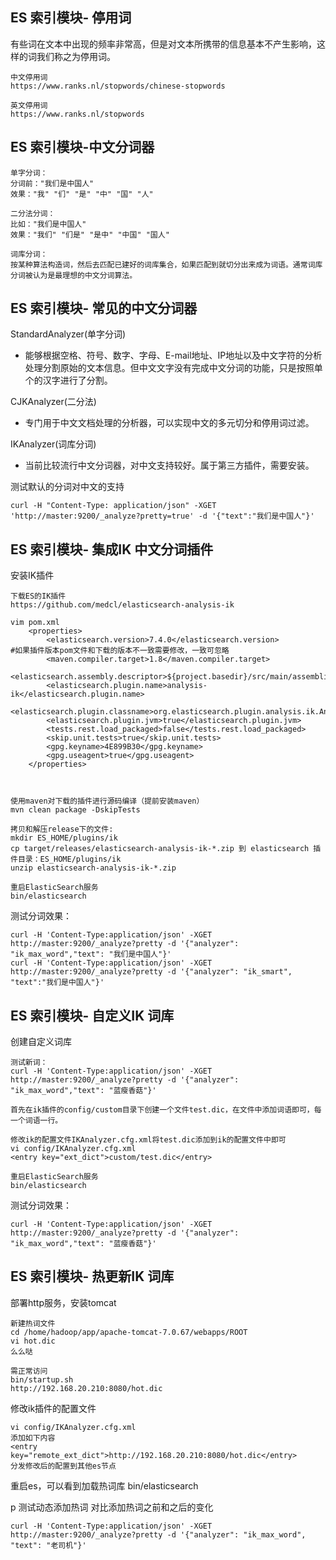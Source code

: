 
ES 索引模块- 停用词
---
有些词在文本中出现的频率非常高，但是对文本所携带的信息基本不产生影响，这样的词我们称之为停用词。
```
中文停用词
https://www.ranks.nl/stopwords/chinese-stopwords

英文停用词
https://www.ranks.nl/stopwords
```

ES 索引模块-中文分词器
---
```
单字分词：
分词前："我们是中国人"
效果："我" "们" "是" "中" "国" "人"

二分法分词：
比如："我们是中国人"
效果："我们" "们是" "是中" "中国" "国人"

词库分词：
按某种算法构造词，然后去匹配已建好的词库集合，如果匹配到就切分出来成为词语。通常词库分词被认为是最理想的中文分词算法。
```

ES 索引模块- 常见的中文分词器
---
StandardAnalyzer(单字分词)
- 能够根据空格、符号、数字、字母、E-mail地址、IP地址以及中文字符的分析处理分割原始的文本信息。但中文文字没有完成中文分词的功能，只是按照单个的汉字进行了分割。

CJKAnalyzer(二分法)
- 专门用于中文文档处理的分析器，可以实现中文的多元切分和停用词过滤。

IKAnalyzer(词库分词)
- 当前比较流行中文分词器，对中文支持较好。属于第三方插件，需要安装。

测试默认的分词对中文的支持
```
curl -H "Content-Type: application/json" -XGET 'http://master:9200/_analyze?pretty=true' -d '{"text":"我们是中国人"}'
```

ES 索引模块- 集成IK 中文分词插件
---

安装IK插件
```
下载ES的IK插件
https://github.com/medcl/elasticsearch-analysis-ik

vim pom.xml
    <properties>
        <elasticsearch.version>7.4.0</elasticsearch.version>           #如果插件版本pom文件和下载的版本不一致需要修改，一致可忽略
        <maven.compiler.target>1.8</maven.compiler.target>
        <elasticsearch.assembly.descriptor>${project.basedir}/src/main/assemblies/plugin.xml</elasticsearch.assembly.descriptor>
        <elasticsearch.plugin.name>analysis-ik</elasticsearch.plugin.name>
        <elasticsearch.plugin.classname>org.elasticsearch.plugin.analysis.ik.AnalysisIkPlugin</elasticsearch.plugin.classname>
        <elasticsearch.plugin.jvm>true</elasticsearch.plugin.jvm>
        <tests.rest.load_packaged>false</tests.rest.load_packaged>
        <skip.unit.tests>true</skip.unit.tests>
        <gpg.keyname>4E899B30</gpg.keyname>
        <gpg.useagent>true</gpg.useagent>
    </properties>



使用maven对下载的插件进行源码编译（提前安装maven）
mvn clean package -DskipTests

拷贝和解压release下的文件: 
mkdir ES_HOME/plugins/ik
cp target/releases/elasticsearch-analysis-ik-*.zip 到 elasticsearch 插件目录：ES_HOME/plugins/ik
unzip elasticsearch-analysis-ik-*.zip

重启ElasticSearch服务
bin/elasticsearch
```

测试分词效果：
```
curl -H 'Content-Type:application/json' -XGET http://master:9200/_analyze?pretty -d '{"analyzer": "ik_max_word","text": "我们是中国人"}'
curl -H 'Content-Type:application/json' -XGET http://master:9200/_analyze?pretty -d '{"analyzer": "ik_smart", "text":"我们是中国人"}'
```

ES 索引模块- 自定义IK 词库
---

创建自定义词库
```
测试新词：
curl -H 'Content-Type:application/json' -XGET http://master:9200/_analyze?pretty -d '{"analyzer": "ik_max_word","text": "蓝瘦香菇"}'

首先在ik插件的config/custom目录下创建一个文件test.dic，在文件中添加词语即可，每一个词语一行。

修改ik的配置文件IKAnalyzer.cfg.xml将test.dic添加到ik的配置文件中即可
vi config/IKAnalyzer.cfg.xml
<entry key="ext_dict">custom/test.dic</entry>

重启ElasticSearch服务
bin/elasticsearch
```

测试分词效果：
```
curl -H 'Content-Type:application/json' -XGET http://master:9200/_analyze?pretty -d '{"analyzer": "ik_max_word","text": "蓝瘦香菇"}'
```

ES 索引模块- 热更新IK 词库
---
部署http服务，安装tomcat
```
新建热词文件
cd /home/hadoop/app/apache-tomcat-7.0.67/webapps/ROOT
vi hot.dic
么么哒

需正常访问
bin/startup.sh
http://192.168.20.210:8080/hot.dic
```

修改ik插件的配置文件
```
vi config/IKAnalyzer.cfg.xml
添加如下内容
<entry key="remote_ext_dict">http://192.168.20.210:8080/hot.dic</entry>
分发修改后的配置到其他es节点
```

重启es，可以看到加载热词库
bin/elasticsearch

p 测试动态添加热词
对比添加热词之前和之后的变化
```
curl -H 'Content-Type:application/json' -XGET http://master:9200/_analyze?pretty -d '{"analyzer": "ik_max_word", "text": "老司机"}'
```






